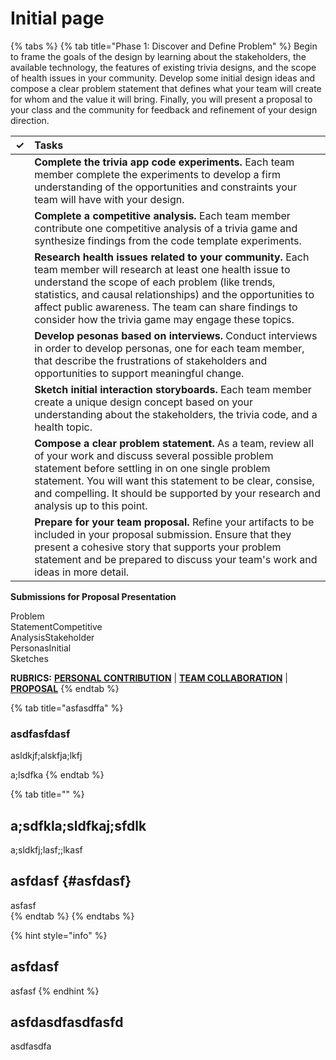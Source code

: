 # Initial page

{% tabs %}
{% tab title="Phase 1: Discover and Define Problem" %}
Begin to frame the goals of the design by learning about the stakeholders, the available technology, the features of existing trivia designs, and the scope of health issues in your community. Develop some initial design ideas and compose a clear problem statement that defines what your team will create for whom and the value it will bring. Finally, you will present a proposal to your class and the community for feedback and refinement of your design direction.

| ✓ | Tasks |
| :---: | :--- |
|  | **Complete the trivia app code experiments.** Each team member complete the experiments to develop a firm understanding of the opportunities and constraints your team will have with your design. |
|  | **Complete a competitive analysis.**  Each team member contribute one competitive analysis of a trivia game and synthesize findings from the code template experiments. |
|  | **Research health issues related to your community.** Each team member will research at least one health issue to understand the scope of each problem \(like trends, statistics, and causal relationships\) and the opportunities to affect public awareness. The team can share findings to consider how the trivia game may engage these topics. |
|  | **Develop pesonas based on interviews.** Conduct interviews in order to develop personas, one for each team member, that describe the frustrations of stakeholders and opportunities to support meaningful change. |
|  | **Sketch initial interaction storyboards.** Each team member create a unique design concept based on your understanding about the stakeholders, the trivia code, and a health topic. |
|  | **Compose a clear problem statement.** As a team, review all of your work and discuss several possible problem statement before settling in on one single problem statement. You will want this statement to be clear, consise, and compelling. It should be supported by your research and analysis up to this point. |
|  | **Prepare for your team proposal.** Refine your artifacts to be included in your proposal submission. Ensure that they present a cohesive story that supports your problem statement and be prepared to discuss your team's work and ideas in more detail. |

**Submissions for Proposal Presentation**

Problem  
StatementCompetitive  
AnalysisStakeholder  
PersonasInitial  
Sketches

**RUBRICS:** [**PERSONAL CONTRIBUTION**](https://github.com/idewcomputing/fall2018/tree/6f498d0f3999b5340bcbf1d1c83212228dda59d2/rubrics/personal-contribution.md) \| [**TEAM COLLABORATION**](https://github.com/idewcomputing/fall2018/tree/6f498d0f3999b5340bcbf1d1c83212228dda59d2/rubrics/team-collaboration.md) \| [**PROPOSAL**](https://github.com/idewcomputing/fall2018/tree/6f498d0f3999b5340bcbf1d1c83212228dda59d2/rubrics/1-team-proposal.md)
{% endtab %}

{% tab title="asfasdffa" %}
### asdfasfdasf

asldkjf;alskfja;lkfj

a;lsdfka
{% endtab %}

{% tab title="" %}
## a;sdfkla;sldfkaj;sfdlk

a;sldkfj;lasf;;lkasf

## asfdasf {#asfdasf}

asfasf  
{% endtab %}
{% endtabs %}

{% hint style="info" %}
## asfdasf

asfasf
{% endhint %}

## asfdasdfasdfasfd

asdfasdfa

